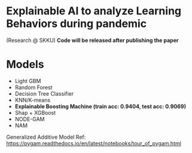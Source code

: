 # Explainable AI to analyze Learning Behaviors during pandemic

(Research @ SKKU)
**Code will be released after publishing the paper**

# Models

- Light GBM
- Random Forest
- Decision Tree Classifier
- KNN/K-means
- **Explainable Boosting Machine (train acc: 0.9404, test acc: 0.9069)**
- Shap + XGBoost
- NODE-GAM
- NAM

Generalized Additive Model Ref:
https://pygam.readthedocs.io/en/latest/notebooks/tour_of_pygam.html
